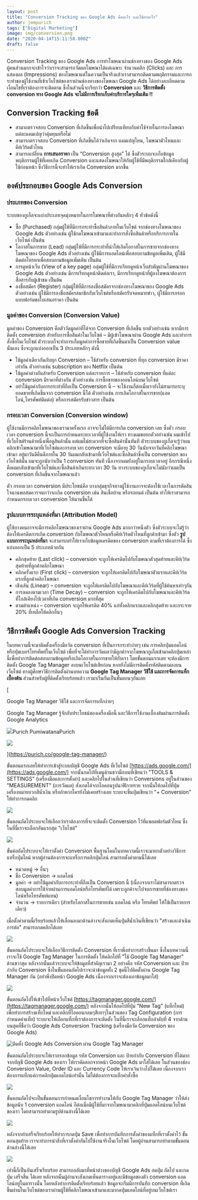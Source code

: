 ```yaml
---
layout: post
title: "Conversion Tracking ของ Google Ads คืออะไร และใช้ทำอะไร"
author: jempurich
tags: ["Digital Marketing"]
image: img/conversion.png
date: "2020-04-14T15:11:58.000Z"
draft: false
---
```


Conversion Tracking ของ Google Ads การทำโฆษณาผ่านช่องทางของ Google Ads ผู้คนส่วนมากจะเข้าใจว่าเราจะสามารถวัดผลโฆษณาได้แค่เฉพาะ จำนวนคลิก (Clicks) และ การแสดงผล (Impressions) ของโฆษณาแต่ในความเป็นจริงแล้วเราสามารถติดตามพฤติกรรมและการกระทำของผู้ใช้งานที่เข้าเว็บไซต์ของเราผ่านช่องทางของโฆษณา Google Ads ได้อย่างละเอียดตามเงื่อนไขที่เราต้องการจะติดตาม ซึ่งในส่วนนี้จะเรียกว่า **Conversion** และ **วิธีการติดตั้ง conversion ทาง Google Ads จะไม่มีการเรียกเก็บค่าบริการใดๆเพิ่มเติม !!**

Conversion Tracking ข้อดี
-------------------------

*   สามาถตรวจสอบ Conversion ที่เกิดขึ้นเพื่อนำไปเปรียบเทียบกับค่าใช้จ่ายในการลงโฆษณาแต่ละแคมเปญว่าคุ้มทุนหรือไม่
*   สามารถตรวจสอบ Conversion ที่เกิดขึ้นได้ว่าเกิดจาก แคมเปญไหน, โฆษณาตัวไหนและ คีย์เวิร์ดตัวไหน
*   สามารถเปลี่ยน **การเสนอราคา** เป็น “Conversion สูงสุด” ได้ ซึ่งตัวระบบจะเก็บข้อมูลพฤติกรรมผู้ใช้ที่เคยเกิด Conversion และแสดงโฆษณาให้กับผู้ใช้ที่มีพฤติกรรมใกล้เคียงกับผู้ใช้ก่อนหน้า ซึ่งวิธีการนี้จะทำให้เราเกิด Conversion มากขึ้น

องค์ประกอบของ Google Ads Conversion
-----------------------------------

### ประเภทของ Conversion

ระบบของกูเกิ้ลจะแบ่งประเภทจุดมุ่งหมายในการโฆษณาที่ต่างกันหลักๆ 4 หัวข้อดังนี้

*   ซื้อ (Purchased) กลุ่มผู้ใช้ที่มีการกระทำซื้อสินค้าภายในเว็บไซต์ จากช่องทางโฆษณาของ Google Ads ตัวอย่างเช่น ผู้ใช้กดโฆษณาเข้ามาและทำการสั่งซื้อสินค้าหรือบริการภายในเว็บไซต์ เป็นต้น
*   โอกาสในการขาย (Lead) กลุ่มผู้ใช้ที่มีการกระทำที่นำให้เกิดโอกาสในการขายจากช่องทางโฆษณาของ Google Ads ตัวอย่างเช่น ผู้ใช้มีการแอดไลน์เพื่อสอบถามข้อมูลเพิ่มเติม, ผู้ใช้มีติดต่อโทรหาเพื่อสอบถามข้อมูลเพิ่มเติม เป็นต้น
*   การดูหน้าเว็บ (View of a key page) กลุ่มผู้ใช้ที่มีการเรียกดูหน้าเว็บสำคัญผ่านโฆษณาของ Google Ads ตัวอย่างเช่น มีการเรียกดูหน้าติดต่อเรา, มีการเรียกดูหน้าที่ผู้ลงโฆษณาต้องการสื่อสารกับผู้เข้าชม เป็นต้น
*   ลงชื่อสมัคร (Register) กลุ่มผู้ใช้ที่มีการลงชื่อสมัครจากช่องทางโฆษณาของ Google Ads ตัวอย่างเช่น ผู้ใช้มีการลงชื่อสมัครสมาชิกกับเว็บไซต์หรือสมัครรับจดหมายข่าว, ผู้ใช้มีการกรอกแบบฟอร์มขอใบเสนอราคา เป็นต้น

### มูลค่าของ Conversion (Conversion Value)

มูลค่าของ Conversion คือตัววัดมูลค่าที่ได้จาก Conversion ที่เกิดขึ้น ยกตัวอย่างเช่น หากมีการติดตั้ง conversion สำหรับการซื้อสินค้าในเว็บไซต์ – มีผู้เข้าโฆษณาผ่าน Google Ads และทำการสั่งซื้อในเว็บไซต์ ตัวระบบก็จะทำการเก็บมูลค่าการซื้อขายที่เกิดขึ้นมาเป็น Conversion value นั่นเอง ซึ่งจะถูกแบ่งออกเป็น 3 ประเภทหลักๆ ดังนี้

*   ใช้มูลค่าเดียวกันกับทุก Conversion – ใช้สำหรับ conversion ที่ทุก conversion มีราคาเท่ากัน ตัวอย่างเช่น subscription ของ Netflix เป็นต้น
*   ใช้มูลค่าต่างกันสำหรับ Conversion แต่ละรายการ – ใช้สำหรับ conversion ที่แต่ละ conversion มีราคาที่ต่างกัน ตัวอย่างเช่น การซื้อขายของออนไลน์บนเว็บไซต์
*   อย่าใช้มูลค่ากับการกระทำที่ถือเป็น Conversion นี้ – จะใช้งานก็ต่อเมื่อเรายังไม่สามารถระบุยอดขายที่เกิดขึ้นจาก conversion นี้ได้ ตัวอย่างเช่น การเกิดโอกาสในการขาย(แอดไลน์,โทรศัพท์ติดต่อ) หรือการสมัครรับข่าวสาร เป็นต้น

### กรอบเวลา Conversion (Conversion window)

ผู้ใช้งานมีการคลิกโฆษณาของเรามาครั้งแรก อาจจะไม่ได้มีการเกิด conversion เลย ซึ่งตัว กรอบเวลา conversion นี้จะเป็นการกำหนดระยะเวลาที่ผู้ใช้งานให้เรา ทางผมขอยกตัวอย่างเช่น ผมเข้าไปที่เว็บไซต์ร้านค้าหนึ่งเพื่อดูสินค้านั้น แต่ผมไม่สะดวกที่จะซื้อสินค้านั้นทันที ตัวระบบของกูเกิ้ลจะรู้ว่าผมคลิกเข้าโฆษณามาที่เว็บไซต์และกรอบเวลา conversion จะมีอายุ 30 วันนับจากวันที่คลิกโฆษณาเข้ามา อยู่มาวันดีคืนดีภายใน 30 วันผมกลับเข้ามาที่เว็บไซต์และซื้อสินค้าซึ่งเป็น conversion ของเว็บไซต์นั้น ผมจะถูกนับว่าเป็น 1 conversion ทันที เนื่องจากผมยังอยู่ในกรอบเวลาอยู่ อีกกรณีหนึ่งคือผมกลับเข้ามาที่เว็บไซต์และซื้อสินค้าเกินระยะเวลา 30 วัน ทางระบบของกูเกิ้ลจะไม่นับว่าผมเป็น conversion ที่เกิดขึ้นจากโฆษณาแล้ว

ตัว กรอบเวลา conversion มีประโยชน์คือ บางกลุ่มธุรกิจทางผู้ใช้งานอาจจะต้องใช้เวลาในการตัดสินใจนานพอสมควรจนกว่าจะเกิด conversion เช่น สินเชื่อบ้าน หรือรถยนต์ เป็นต้น ทำให้เราสามารถกำหนดกรอบเวลา conversion ให้นานขึ้นได้

### รูปแบบการระบุแหล่งที่มา (Attribution Model)

ผู้ใช้บางคนอาจจะมีการคลิกโฆษณาของเราผ่าน Google Ads มากกว่าหนึ่งตัว ซึ่งตัวระบบจะไม่รู้ว่าต้องให้เครดิตการเกิด conversion กับโฆษณาตัวไหนหรือคีย์เวิร์ดตัวไหนที่ลูกค้าเข้ามา ซึ่งตัว **รูปแบบการระบุแหล่งที่มา** จะสามารถทำให้เราเก็บข้อมูลเครดิตของ conversion ตามที่เราต้องการได้ ซึ่งแบ่งออกเป็น 5 ประเภทด้วยกัน

*   คลิกสุดท้าย (Last click) – conversion จะถูกให้เครดิตไปกับโฆษณาตัวสุดท้ายและคีย์เวิร์ดสุดท้ายที่ลูกค้าคลิกโฆษณา
*   คลิกครั้งแรก (First click) – conversion จะถูกให้เครดิตไปกับโฆษณาตัวแรกและคีย์เวิร์ดแรกที่ลูกค้าคลิกโฆษณา
*   เชิงเส้น (Linear) – conversion จะถูกให้เครดิตไปกับโฆษณาและคีย์เวิร์ดที่ผู้ใช้ค้นหาเท่าๆกัน
*   การลดลงตามเวลา (Time Decay) – conversion จะถูกให้เครดิตไปกับโฆษณาและคีย์เวิร์ดที่ใกล้เคียงไปเวลาที่เกิด conversion มากที่สุด
*   ตามตำแหน่ง – conversion จะถูกให้เครดิต 40% แก่ทั้งคลิกแรกและคลิกสุดท้าย และกระจาย 20% ที่เหลือให้คลิกอื่นๆ

วิธีการติดตั้ง Google Ads Conversion Tracking
---------------------------------------------

ในบทความนี้จะมาติดตั้งเครื่องมือวัด conversion ที่เป็นการกระทำง่ายๆ เช่น การคลิกปุ่มแอดไลน์ หรือปุ่มเบอร์โทรศัพท์ในเว็บไซต์ เพื่อที่จะได้ทำการวัดผลว่ามีลูกค้าจากโฆษณากูเกิ้ลเข้ามาคลิกปุ่มเหล่านี้เพื่อทำการติดต่อสอบถามข้อมูลหรือเกิดโอกาสในการขายให้กับเรา โดยขั้นตอนแรกเลย จะต้องมีการติดตั้ง Google Tag Manager ลงบนเว็บไซต์เสียก่อน หากยังไม่มีการติดตั้งรหัสติดตามลงบนเว็บไซต์ ทางผู้ศึกษาวิธีการติดตั้งผ่านบทความ **Google Tag Manager วิธีใช้ และการจัดการแท็กเบื้องต้น** ส่วนสำหรับผู้ที่ติดตั้งเรียบร้อยแล้ว เรามาเริ่มกันเป็นขั้นตอนๆกันเลย

[

Google Tag Manager วิธีใช้ และการจัดการแท็กง่ายๆ

Google Tag Manager รู้จักกับประโยชน์ของเครื่องมือนี้ และวิธีการใช้งานเบื้องต้นผ่านการติดตั้ง Google Analytics

![](https://purich.co/icons/icon-512x512.png)Purich PumiwatanaPurich

![](https://webmeupdigital.com/content/images/2020/04/google-tag-manager.png)

](https://purich.co/google-tag-manager/)

ขั้นตอนแรกเลยให้ทำการเข้าสู่ระบบบัญชี Google Ads ที่เว็บไซต์ [https://ads.google.com/](https://ads.google.com/) จากนั้นกดไปที่เมนูด้านขวามือบนที่เขียนว่า "TOOLS & SETTINGS" (เครื่องมือและการตั้งค่า) และคลิกไปในส่วนที่เขียนว่า Conversions อยู่ในส่วนของ "MEASUREMENT" (การวัดผล) สังเกตได้จากไอคอนรูปนาฬิกาทราย จากนั้นให้กดไปที่ปุ่มเครื่องหมายบวกสีนํ้าเงิน หรือถ้าหากใครยังไม่เคยสร้างเลย ระบบจะขึ้นปุ่มเขียนว่า "+ Conversion" ให้ทำการกดคลิก

![](https://webmeupdigital.com/content/images/2020/04/image-7.png)

ขั้นตอนถัดไประบบจะให้เลือกว่าเราต้องการที่จะจะติดตั้ง Conversion ไว้ที่แพลตฟอร์มตัวไหน ซึ่งในที่นี้เราจะเลือกอันแรกสุด "เว็บไซต์"

![](https://webmeupdigital.com/content/images/2020/04/image-8.png)

ขั้นต่อถัดไประบบจะให้เราตั้งค่า Conversion พื้นฐานโดนในบทความนี้เราจะมายกตัวอย่างวิธีการแทร็กปุ่มไลน์ หากผู้อ่านต้องการจะแทร็กการคลิกปุ่มไลน์ สามารถตั้งค่าตามนี้ได้เลย

*   หมวดหมู่ -> อื่นๆ
*   ชื่อ Conversion -> แอดไลน์
*   มูลค่า -> อย่าใช้มูลค่ากับการกระทำที่ถือเป็น Conversion นี้ (เนื่องจากเราไม่สามารถตรวจสอบมูลค่าการใช้จ่ายผ่านการแอดไลน์หรือโทรศัพท์ได้ เพราะลูกค้าจะไปจบการขายที่ช่องทางของไลน์หรือโทรศัพท์แทน)
*   จำนวน -> รายการเดียว (สำหรับโอกาสในการขายเช่น แอดไลน์ หรือ โทรศัพท์ ให้ใช้เป็นรายการเดียว)

เมื่อตั้งค่าตามนี้เรียบร้อยแล้วให้เลื่อนลงมาด้านล่างจะสังเกตเห็นปุ่มสีนํ้าเงินที่เขียนว่า "สร้างและดำเนินการต่อ" สามารถกดคลิกได้เลย

![](https://webmeupdigital.com/content/images/2020/04/image-9.png)

ขั้นตอนถัดไประบบจะให้เลือกวิธีการติดตั้ง Conversion ที่เราพึ่งทำการสร้างขึ้นมา ซึ่งในบทความนี้เราจะใช้ Google Tag Manager ในการติดตั้ง ให้คลิกไปที่ "ใช้ Google Tag Manager" ด้านขวาสุด หลังจากนั้นแล้วระบบจะให้ข้อมูลที่สำคัญเรามา 2 อย่างคือ รหัส Conversion และ ป้ายกำกับ Conversion ซึ่งในขั้นตอนถัดไปเราจะนำข้อมูลทั้ง 2 ชุดนี้ไปติดตั้งผ่าน Google Tag Manager กัน (อย่าพึ่งปิดหน้า Google Ads เนื่องจากเราจะต้องเอาข้อมูลมาใส่)

![](https://webmeupdigital.com/content/images/2020/04/image-11.png)

ขั้นตอนถัดไปให้เข้าไปที่หน้าเว็บไซต์ [https://tagmanager.google.com/](https://tagmanager.google.com/) หลังจากนั้นให้กดไปที่ปุ่ม "New Tag" (แท็กใหม่) เพื่อทำการสร้างแท็กใหม่ และคลิกที่ไอคอนกลมๆสีเทาๆในส่วนของ Tag Configuration (การกำหนดค่าแท็ก) ระบบจะให้เลือกแท็กที่เราต้องการจะติดตั้ง ในที่นี้เราจะเลือกแท็กลำดับที่ 4 จากด้านบนสุดที่ชื่อว่า Google Ads Conversion Tracking (เครื่องมือวัด Conversion ของ Google Ads)

![ติดตั้ง Google Ads Conversion ผ่าน Google Tag Manager](https://webmeupdigital.com/content/images/2020/04/image-6.png)

ขั้นตอนถัดไประบบจะให้เรากรอกข้อมูล รหัส Conversion และ ป้ายกำกับ Conversion ที่ได้มากจากบัญชี Google Ads ของเรา ให้เราคัดลอกจากหน้า Google Ads มาใส่ได้เลย ในส่วนของช่อง Conversion Value, Order ID และ Currency Code ให้เราเว้นว่างไปได้เลย เนื่องจากเราต้องการแท็กแค่การคลิกปุ่มแอดไลน์เท่านั้น ไม่ได้ต้องการจะแท็กคำสั่งซื้อ

![](https://webmeupdigital.com/content/images/2020/04/image-12.png)

ขั้นตอนถัดไปจะเป็นขั้นตอนการกำหนดเงื่อนไขการทำงานให้กับ Google Tag Manager ว่าให้ส่งข้อมูลนับ 1 conversion แอดไลน์ ก็ต่อเมื่อมีผู้ใช้ที่มาจากโฆษณามาคลิกที่ปุ่มแอดไลน์บนเว็บไซต์ของเรา โดยสามารถทำตามรูปด้านล่างนี้ได้เลย

![](https://webmeupdigital.com/content/images/2020/04/Apr-05-2563-19-59-54.gif)

หลังจากทำเสร็จเรียบร้อยให้ทำการกดปุ่ม Save เพื่อทำการบันทึกการตั้งค่าของแท็กที่เราตั้งค่าไว้ ขั้นตอนสุดท้าย เราจะทำการนำสิ่งที่เราตั้งค่ากันไปใช้งานจริงในเว็บไซต์ โดยผู้อ่านสามารถทำตามขั้นตอนด้านล่างนี้ได้เลย

![](https://webmeupdigital.com/content/images/2020/04/Apr-05-2563-20-13-59.gif)

เท่านี้ก็เป็นอันเสร็จเรียบร้อย สามารถกลับมาที่หน้าต่างของบัญชี Google Ads กดปุ่ม ถัดไป และกดปุ่ม เสร็จสิ้น ได้เลย หลังจากนั้นผู้อ่านจะสังเกตเห็นตารางอยู่และมีข้อมูลของตัว conversion แอดไลน์อยู่ในตารางนั้น โดยหลังทำการติดตั้งเรียบร้อยแล้ว ข้อมูลจะเริ่มมีการบันทึก conversion ที่เกิดขึ้นผ่านในเว็บไซต์ของเราผ่านผู้ใช้ที่คลิกโฆษณาเข้ามาและมากดปุ่มแอดไลน์ที่อยู่บนเว็บไซต์เรา